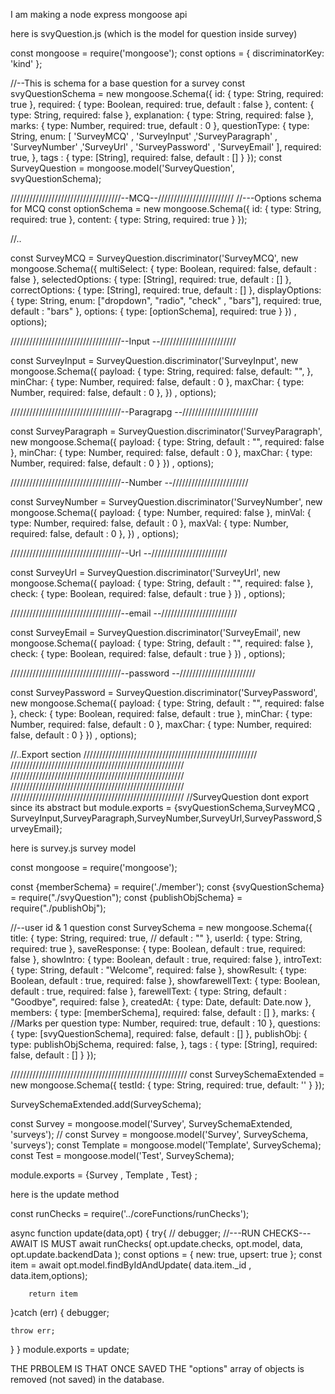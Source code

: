 I am making a node express mongoose api

here is svyQuestion.js (which is the model for question inside survey)
 
const mongoose = require('mongoose');
const options = { discriminatorKey: 'kind' };
 
//--This is schema for a base question for a survey
const svyQuestionSchema = new mongoose.Schema({
  id: { 
    type: String,
    required: true
  },
  required: {
    type: Boolean,
    required: true,
    default : false
  },
  content: {
    type: String,
    required: false
  },
  explanation: {
    type: String,
    required: false
  },
  marks: {
    type: Number,
    required: true,
    default : 0
  },
  questionType: {
    type: String,
    enum: [ 'SurveyMCQ' , 'SurveyInput' ,'SurveyParagraph' , 'SurveyNumber' ,'SurveyUrl' , 'SurveyPassword' , 'SurveyEmail' ],
    required: true,
  },
  tags : {
      type: [String],
    required: false,
    default : []
  }
});
const SurveyQuestion  = mongoose.model('SurveyQuestion', svyQuestionSchema);

///////////////////////////////////--MCQ--////////////////////////
//---Options schema for MCQ
const optionSchema = new mongoose.Schema({
  id: { 
    type: String,
    required: true
  },
  content: {
    type: String,
    required: true
  }
});

//..

const SurveyMCQ = SurveyQuestion.discriminator('SurveyMCQ',
  new mongoose.Schema({ 
        multiSelect: {
          type: Boolean,
          required: false,
          default : false
        },
        selectedOptions: {
          type: [String],
          required: true,
          default : []
        },
        correctOptions: {
          type: [String],
          required: true,
          default : []
        },
        displayOptions: {
          type: String,
          enum: ["dropdown", "radio", "check" , "bars"],
          required: true,
          default : "bars"
        },
        options: {
          type: [optionSchema],
          required: true
        }
  })
  , options);

///////////////////////////////////--Input --////////////////////////

const SurveyInput = SurveyQuestion.discriminator('SurveyInput',
  new mongoose.Schema({ 
        payload: {
          type: String,
          required: false,
          default: "",
        },
        minChar: {
          type: Number,
          required: false,
          default : 0
        },
        maxChar: {
          type: Number,
          required: false,
          default : 0
        },
  })
  , options);

///////////////////////////////////--Paragrapg --////////////////////////

const SurveyParagraph = SurveyQuestion.discriminator('SurveyParagraph',
  new mongoose.Schema({ 
        payload: {
          type: String,
          default : "",
          required: false
        },
        minChar: {
          type: Number,
          required: false,
          default : 0
        },
        maxChar: {
          type: Number,
          required: false,
          default : 0
        }
  })
  , options);

///////////////////////////////////--Number --////////////////////////

const SurveyNumber = SurveyQuestion.discriminator('SurveyNumber',
  new mongoose.Schema({ 
        payload: {
        type: Number,
          required: false
        },
        minVal: {
          type: Number,
          required: false,
          default : 0
        },
        maxVal: {
          type: Number,
          required: false,
          default : 0
        },
  })
  , options);

///////////////////////////////////--Url --////////////////////////

const SurveyUrl = SurveyQuestion.discriminator('SurveyUrl',
  new mongoose.Schema({ 
        payload: {
          type: String,
          default : "",
          required: false
        },
        check: {
          type: Boolean,
          required: false,
          default : true
        }
  })
  , options);

///////////////////////////////////--email --////////////////////////

const SurveyEmail = SurveyQuestion.discriminator('SurveyEmail',
  new mongoose.Schema({ 
        payload: {
          type: String,
          default : "",
          required: false
        },
        check: {
          type: Boolean,
          required: false,
          default : true
        }
  })
  , options);

///////////////////////////////////--password --////////////////////////

const SurveyPassword = SurveyQuestion.discriminator('SurveyPassword',
  new mongoose.Schema({ 
        payload: {
          type: String,
          default : "",
          required: false
        },
        check: {
          type: Boolean,
          required: false,
          default : true
        },
        minChar: {
          type: Number,
          required: false,
          default : 0
        },
        maxChar: {
          type: Number,
          required: false,
          default : 0
        }
  })
  , options);


//..Export section
///////////////////////////////////////////////////////
///////////////////////////////////////////////////////
///////////////////////////////////////////////////////
///////////////////////////////////////////////////////
///////////////////////////////////////////////////////
//SurveyQuestion dont export since its abstract but 
module.exports = {svyQuestionSchema,SurveyMCQ , SurveyInput,SurveyParagraph,SurveyNumber,SurveyUrl,SurveyPassword,SurveyEmail};


here is survey.js survey model

const mongoose = require('mongoose');

const {memberSchema} = require('./member');
const {svyQuestionSchema} = require("./svyQuestion");
const {publishObjSchema} = require("./publishObj");


//--user id & 1 question
const SurveySchema = new mongoose.Schema({
  title: { 
    type: String,
    required: true,
    // default : ""
  },
  userId: {
    type: String,
    required: true
  },
  saveResponse: {
    type: Boolean,
    default : true,
    required: false
  },
  showIntro: {
    type: Boolean,
    default : true,
    required: false
  },
  introText: {
    type: String,
    default : "Welcome",
    required: false
  },
  showResult: {
    type: Boolean,
    default : true,
    required: false
  },
  showfarewellText: {
    type: Boolean,
    default : true,
    required: false
  },
  farewellText: {
    type: String,
    default : "Goodbye",
    required: false
  },
   createdAt: {
    type: Date,
    default: Date.now
  }, 
   members: {
    type: [memberSchema],
    required: false,
    default : []
  },
  marks: {  //Marks per question
    type: Number,
    required: true,
    default : 10
  },
  questions: {
    type: [svyQuestionSchema],
    required: false,
    default : []
  },
  publishObj: {
    type: publishObjSchema,
    required: false,
  },
  tags : {
      type: [String],
    required: false,
    default : []
  }
});

////////////////////////////////////////////////////////
const SurveySchemaExtended = new mongoose.Schema({
  testId: {
    type: String,
    required: true,
    default: ''
  }
});

SurveySchemaExtended.add(SurveySchema);

const Survey = mongoose.model('Survey', SurveySchemaExtended, 'surveys');
// const Survey = mongoose.model('Survey', SurveySchema,  'surveys');
const Template = mongoose.model('Template', SurveySchema);
const Test = mongoose.model('Test', SurveySchema);

module.exports = {Survey , Template , Test} ;

here is the update method

  
const  runChecks = require('../coreFunctions/runChecks');

async function update(data,opt) {
  try{ 
        // debugger;
         //---RUN CHECKS---AWAIT IS MUST
         await runChecks(
                  opt.update.checks,
                  opt.model, 
                  data,
                  opt.update.backendData
          );
      const options = { new: true, upsert: true }; 
      const item = await opt.model.findByIdAndUpdate( data.item._id , data.item,options);
      
        return item
        
  }catch (err) {
  debugger; 
  
    throw err; 
  }
}
module.exports = update;

THE PRBOLEM IS THAT ONCE SAVED THE "options" array of objects is removed (not saved) in the database.